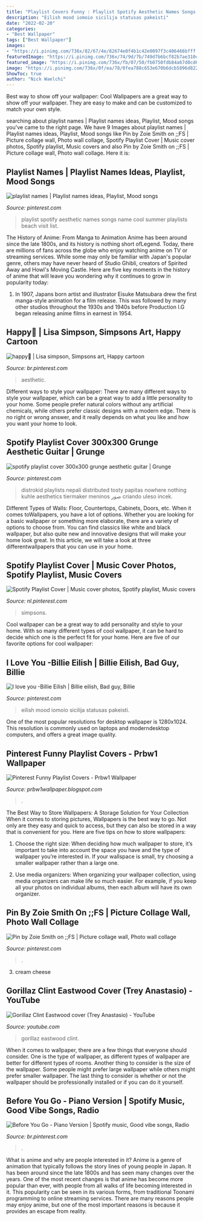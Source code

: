 ```yaml
---
title: "Playlist Covers Funny : Playlist Spotify Aesthetic Names Songs Name Cool Summer Playlists Beach Visit List"
description: "Eilish mood iomoio sicilija statusas pakeisti"
date: "2022-02-20"
categories:
- "Best Wallpaper"
tags: ["Best Wallpaper"]
images:
- "https://i.pinimg.com/736x/82/67/4e/82674e0f4b1c42e0097f3c406466bfff.jpg"
featuredImage: "https://i.pinimg.com/736x/74/9d/7b/749d7b6bcf82b7ae310c67d7ec27142a--the-simpsons.jpg"
featured_image: "https://i.pinimg.com/736x/fb/07/50/fb0750fdb84a67d0cd67f4a176dfae84.jpg"
image: "https://i.pinimg.com/736x/0f/ea/78/0fea788c653e670b6dcb5896d822cf62.jpg"
ShowToc: true
author: "Nick Waelchi"
---
```



Best way to show off your wallpaper:
Cool Wallpapers are a great way to show off your wallpaper. They are easy to make and can be customized to match your own style.

	

		
searching about playlist names | Playlist names ideas, Playlist, Mood songs you've came to the right page. We have 9 Images about playlist names | Playlist names ideas, Playlist, Mood songs like Pin by Zoie Smith on ;;FS | Picture collage wall, Photo wall collage, Spotify Playlist Cover | Music cover photos, Spotify playlist, Music covers and also Pin by Zoie Smith on ;;FS | Picture collage wall, Photo wall collage. Here it is:
		
    
## Playlist Names | Playlist Names Ideas, Playlist, Mood Songs

<img loading=lazy src="https://i.pinimg.com/736x/ea/f9/ff/eaf9ffc4b0f0ba24cce0243e1094315e.jpg" onerror="this.onerror=null;this.src='https://tse2.mm.bing.net/th?id=OIP.04mTwOtiTCPjKi7kMOK3AAHaQB&amp;pid=15.1';" alt="playlist names | Playlist names ideas, Playlist, Mood songs">

_Source: pinterest.com_

>playlist spotify aesthetic names songs name cool summer playlists beach visit list. 

	

The History of Anime: From Manga to Animation
Anime has been around since the late 1800s, and its history is nothing short ofLegend. Today, there are millions of fans across the globe who enjoy watching anime on TV or streaming services. While some may only be familiar with Japan's popular genre, others may have never heard of Studio Ghibli, creators of Spirited Away and Howl's Moving Castle. Here are five key moments in the history of anime that will leave you wondering why it continues to grow in popularity today:
1) In 1907, Japans born artist and illustrator Eisuke Matsubara drew the first manga-style animation for a film release. This was followed by many other studios throughout the 1930s and 1940s before Production I.G began releasing anime films in earnest in 1954.

    
## Happy💞 | Lisa Simpson, Simpsons Art, Happy Cartoon

<img loading=lazy src="https://i.pinimg.com/736x/74/9d/7b/749d7b6bcf82b7ae310c67d7ec27142a--the-simpsons.jpg" onerror="this.onerror=null;this.src='https://tse3.mm.bing.net/th?id=OIP.1TJHrcC3U2Go0ySdQOtReAHaFo&amp;pid=15.1';" alt="happy💞 | Lisa simpson, Simpsons art, Happy cartoon">

_Source: br.pinterest.com_

>aesthetic. 

	

Different ways to style your wallpaper:
There are many different ways to style your wallpaper, which can be a great way to add a little personality to your home. Some people prefer natural colors without any artificial chemicals, while others prefer classic designs with a modern edge. There is no right or wrong answer, and it really depends on what you like and how you want your home to look.

    
## Spotify Playlist Cover 300x300 Grunge Aesthetic Guitar | Grunge

<img loading=lazy src="https://i.pinimg.com/736x/fb/07/50/fb0750fdb84a67d0cd67f4a176dfae84.jpg" onerror="this.onerror=null;this.src='https://tse3.mm.bing.net/th?id=OIP.LMRO76_s3K35p6iUuDe80gAAAA&amp;pid=15.1';" alt="spotify playlist cover 300x300 grunge aesthetic guitar | Grunge">

_Source: pinterest.com_

>distrokid playlists nepali distributed tosty papitas nowhere nothing kuhle aesthetics tiermaker meninos صور criando uleso incek. 

	

Different Types of Walls: Floor, Countertops, Cabinets, Doors, etc.
When it comes toWallpapers, you have a lot of options. Whether you are looking for a basic wallpaper or something more elaborate, there are a variety of options to choose from. You can find classics like white and black wallpaper, but also quite new and innovative designs that will make your home look great. In this article, we will take a look at three differentwallpapers that you can use in your home.

    
## Spotify Playlist Cover | Music Cover Photos, Spotify Playlist, Music Covers

<img loading=lazy src="https://i.pinimg.com/736x/82/67/4e/82674e0f4b1c42e0097f3c406466bfff.jpg" onerror="this.onerror=null;this.src='https://tse2.mm.bing.net/th?id=OIP.VMuugiRBd6dWCdIS-PS98gHaHs&amp;pid=15.1';" alt="Spotify Playlist Cover | Music cover photos, Spotify playlist, Music covers">

_Source: nl.pinterest.com_

>simpsons. 

	

Cool wallpaper can be a great way to add personality and style to your home. With so many different types of cool wallpaper, it can be hard to decide which one is the perfect fit for your home. Here are five of our favorite options for cool wallpaper: 

    
## I Love You -Billie Eilish | Billie Eilish, Bad Guy, Billie

<img loading=lazy src="https://i.pinimg.com/736x/0f/ea/78/0fea788c653e670b6dcb5896d822cf62.jpg" onerror="this.onerror=null;this.src='https://tse2.mm.bing.net/th?id=OIP.YRbHNHdchdwJgYG-79FDoQHaNL&amp;pid=15.1';" alt="I love you -Billie Eilish | Billie eilish, Bad guy, Billie">

_Source: pinterest.com_

>eilish mood iomoio sicilija statusas pakeisti. 

	

One of the most popular resolutions for desktop wallpaper is 1280x1024. This resolution is commonly used on laptops and moderndesktop computers, and offers a great image quality.

    
## Pinterest Funny Playlist Covers - Prbw1 Wallpaper

<img loading=lazy src="https://i.pinimg.com/originals/b2/18/a0/b218a081b15ec17e2f9ebf78e2e268bc.jpg" onerror="this.onerror=null;this.src='https://tse1.mm.bing.net/th?id=OIP.QX16oruP4dmUub8rKqnp-AHaF6&amp;pid=15.1';" alt="Pinterest Funny Playlist Covers - Prbw1 Wallpaper">

_Source: prbw1wallpaper.blogspot.com_

>. 

	

The Best Way to Store Wallpapers: A Storage Solution for Your Collection
When it comes to storing pictures, Wallpapers is the best way to go. Not only are they easy and quick to access, but they can also be stored in a way that is convenient for you. Here are five tips on how to store wallpapers:
1) Choose the right size: When deciding how much wallpaper to store, it’s important to take into account the space you have and the type of wallpaper you’re interested in. If your wallspace is small, try choosing a smaller wallpaper rather than a large one.

2) Use media organizers: When organizing your wallpaper collection, using media organizers can make life so much easier. For example, if you keep all your photos on individual albums, then each album will have its own organizer.

    
## Pin By Zoie Smith On ;;FS | Picture Collage Wall, Photo Wall Collage

<img loading=lazy src="https://i.pinimg.com/736x/bd/ea/76/bdea76e10c05891c57f9bc9199a7a55a.jpg" onerror="this.onerror=null;this.src='https://tse3.mm.bing.net/th?id=OIP.AJH3oEJifjhHw9nZ1gBaFgHaI2&amp;pid=15.1';" alt="Pin by Zoie Smith on ;;FS | Picture collage wall, Photo wall collage">

_Source: pinterest.com_

>. 

	

3. cream cheese 

    
## Gorillaz Clint Eastwood Cover (Trey Anastasio) - YouTube

<img loading=lazy src="https://i.ytimg.com/vi/c7zxl1h4eZQ/maxresdefault.jpg" onerror="this.onerror=null;this.src='https://tse3.mm.bing.net/th?id=OIP.IuHRyaLUgGKSNPHRSXHw0QHaEK&amp;pid=15.1';" alt="Gorillaz Clint Eastwood cover (Trey Anastasio) - YouTube">

_Source: youtube.com_

>gorillaz eastwood clint. 

	

When it comes to wallpaper, there are a few things that everyone should consider. One is the type of wallpaper, as different types of wallpaper are better for different types of rooms. Another thing to consider is the size of the wallpaper. Some people might prefer large wallpaper while others might prefer smaller wallpaper. The last thing to consider is whether or not the wallpaper should be professionally installed or if you can do it yourself.

    
## Before You Go - Piano Version | Spotify Music, Good Vibe Songs, Radio

<img loading=lazy src="https://i.pinimg.com/736x/88/e6/d2/88e6d27cede36bdda4064b65e350db4a.jpg" onerror="this.onerror=null;this.src='https://tse2.mm.bing.net/th?id=OIP.idxnFCB2Pc6Io_rH3FfvDgHaJ3&amp;pid=15.1';" alt="Before You Go - Piano Version | Spotify music, Good vibe songs, Radio">

_Source: br.pinterest.com_

>. 

	

What is anime and why are people interested in it?
Anime is a genre of animation that typically follows the story lines of young people in Japan. It has been around since the late 1800s and has seen many changes over the years. One of the most recent changes is that anime has become more popular than ever, with people from all walks of life becoming interested in it. This popularity can be seen in its various forms, from traditional Toonami programming to online streaming services. There are many reasons people may enjoy anime, but one of the most important reasons is because it provides an escape from reality.

